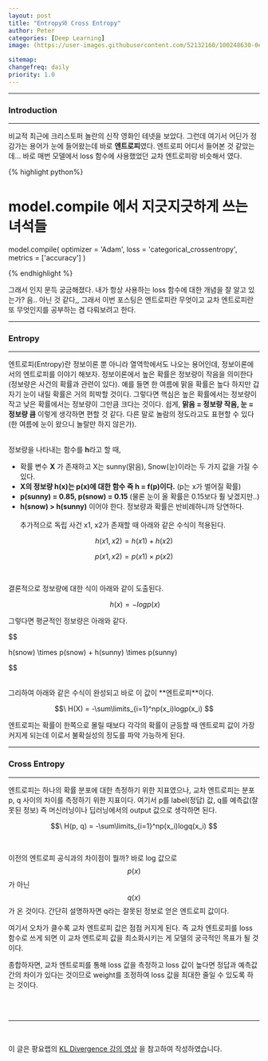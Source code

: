 ```yaml
---
layout: post
title: "Entropy와 Cross Entropy"
author: Peter
categories: [Deep Learning]
image: (https://user-images.githubusercontent.com/52132160/100248630-0ec3d800-2f7f-11eb-9cc3-db0f10ae26eb.png)

sitemap:
changefreq: daily
priority: 1.0
---
```


---

### Introduction

---

비교적 최근에 크리스토퍼 놀란의 신작 영화인 테넷을 보았다. 그런데 여기서 어딘가 정감가는 용어가 눈에 들어왔는데 바로 **엔트로피**였다. 엔트로피 어디서 들어본 것 같았는데... 바로 매번 모델에서 loss 함수에 사용했었던 교차 엔트로피랑 비슷해서 였다.

{% highlight python%}

# model.compile 에서 지긋지긋하게 쓰는 녀석들

model.compile(
optimizer = 'Adam',
loss = 'categorical_crossentropy',
metrics = ['accuracy']
)

{% endhighlight %}

그래서 인지 문득 궁금해졌다. 내가 항상 사용하는 loss 함수에 대한 개념을 잘 알고 있는가? 음.. 아닌 것 같다,, 그래서 이번 포스팅은 엔트로피란 무엇이고 교차 엔트로피란 또 무엇인지를 공부하는 겸 다뤄보려고 한다.

---

### Entropy

---

엔트로피(Entropy)란 정보이론 뿐 아니라 열역학에서도 나오는 용어인데, 정보이론에서의 엔트로피를 이야기 해보자. 정보이론에서 높은 확률은 정보량이 작음을 의미한다(정보량은 사건의 확률과 관련이 있다). 예를 들면 한 여름에 맑을 확률은 높다 하지만 갑자기 눈이 내릴 확률은 거의 희박할 것이다. 그렇다면 핵심은 높은 확률에서는 정보량이 작고 낮은 확률에서는 정보량이 그만큼 크다는 것이다. 쉽게, **맑음 = 정보량 작음, 눈 = 정보량 큼** 이렇게 생각하면 편할 것 같다. 다른 말로 놀람의 정도라고도 표현할 수 있다(한 여름에 눈이 왔으니 놀랄만 하지 않은가).
<br>
<br>

정보량을 나타내는 함수를 **h**라고 할 때,

- 확률 변수 **X** 가 존재하고 X는 sunny(맑음), Snow(눈)이라는 두 가지 값을 가질 수 있다.
- **X의 정보량 h(x)는 p(x)에 대한 함수 즉 h = f(p)이다.** (p는 x가 벌어질 확률)
- **p(sunny) = 0.85, p(snow) = 0.15** (물론 눈이 올 확률은 0.15보다 훨 낮겠지만..)
- **h(snow) > h(sunny)** 이어야 한다. 정보량과 확률은 반비례하니까 당연하다.
  <br>
  <br>
  추가적으로 독립 사건 x1, x2가 존재할 때 아래와 같은 수식이 적용된다.

$$
h(x1, x2) = h(x1) + h(x2)
$$

$$
p(x1, x2) = p(x1) \times p(x2)
$$

<br>

결론적으로 정보량에 대한 식이 아래와 같이 도출된다.

$$\ h(x) = -logp(x) $$

그렇다면 평균적인 정보량은 아래와 같다.

$$

h(snow) \times p(snow) + h(sunny) \times p(sunny)


$$

<br>
그리하여 아래와 같은 수식이 완성되고 바로 이 값이 **엔트로피**이다.

$$\ H(X) = -\sum\limits_{i=1}^np(x_i)logp(x_i) $$

엔트로피는 확률이 한쪽으로 몰릴 때보다 각각의 확률이 균등할 때 엔트로피 값이 가장 커지게 되는데 이로서 불확실성의 정도를 파악 가능하게 된다.

---

### Cross Entropy

---

엔트로피는 하나의 확률 분포에 대한 측정하기 위한 지표였으나, 교차 엔트로피는 분포 p, q 사이의 차이를 측정하기 위한 지표이다. 여기서 p를 label(정답) 값, q를 예측값(잘못된 정보) 즉 머신러닝이나 딥러닝에서의 output 값으로 생각하면 된다.

$$\ H(p, q) = -\sum\limits_{i=1}^np(x_i)logq(x_i) $$

<br>

이전의 엔트로피 공식과의 차이점이 뭘까? 바로 log 값으로 $$ p(x) $$가 아닌 $$ q(x) $$가 온 것이다. 간단히 설명하자면 q라는 잘못된 정보로 얻은 엔트로피 값이다.

여기서 오차가 클수록 교차 엔트로피 값은 점점 커지게 된다. 즉 교차 엔트로피를 loss 함수로 쓰게 되면 이 교차 엔트로피 값을 최소화시키는 게 모델의 궁극적인 목표가 될 것이다.

종합하자면, 교차 엔트로피를 통해 loss 값을 측정하고 loss 값이 높다면 정답과 예측값 간의 차이가 있다는 것이므로 weight를 조정하여 loss 값을 최대한 줄일 수 있도록 하는 것이다.

<br>
<br>

---

<br>

이 글은 팡요랩의 [KL Divergence 강의 영상](https://youtu.be/Dc0PQlNQhGY) 을 참고하여 작성하였습니다.
